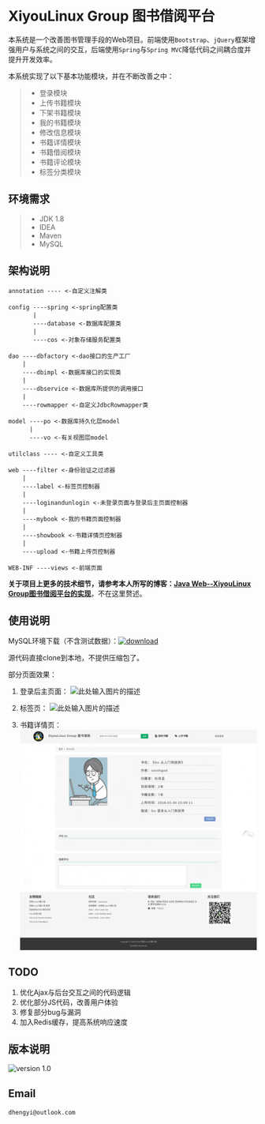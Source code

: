 # XiyouLinux Group 图书借阅平台

本系统是一个改善图书管理手段的Web项目。前端使用`Bootstrap`、`jQuery`框架增强用户与系统之间的交互，后端使用`Spring`与`Spring MVC`降低代码之间耦合度并提升开发效率。

本系统实现了以下基本功能模块，并在不断改善之中：

> - 登录模块
> - 上传书籍模块
> - 下架书籍模块
> - 我的书籍模块
> - 修改信息模块
> - 书籍详情模块
> - 书籍借阅模块
> - 书籍评论模块
> - 标签分类模块

## 环境需求
>- JDK 1.8
>- IDEA
>- Maven
>- MySQL

## 架构说明
```
annotation ---- <-自定义注解类

config ----spring <-spring配置类
       |
       ----database <-数据库配置类
       |
       ----cos <-对象存储服务配置类

dao ----dbfactory <-dao接口的生产工厂
    |
    ----dbimpl <-数据库接口的实现类
    |
    ----dbservice <-数据库所提供的调用接口
    |
    ----rowmapper <-自定义JdbcRowmapper类

model ----po <-数据库持久化层model
      |
      ----vo <-有关视图层model
      
utilclass ---- <-自定义工具类
      
web ----filter <-身份验证之过滤器
    |
    ----label <-标签页控制器
    |
    ----loginandunlogin <-未登录页面与登录后主页面控制器
    |
    ----mybook <-我的书籍页面控制器
    |
    ----showbook <-书籍详情页控制器
    |
    ----upload <-书籍上传页控制器
    
WEB-INF ----views <-前端页面
```

**关于项目上更多的技术细节，请参考本人所写的博客：[Java Web--XiyouLinux Group图书借阅平台的实现](http://blog.csdn.net/championhengyi/article/details/79535125)**，不在这里赘述。

## 使用说明
MySQL环境下载（不含测试数据）：[![download][1]][2]

源代码直接clone到本地，不提供压缩包了。

部分页面效果：

1. 登录后主页面：
![此处输入图片的描述][3]

2. 标签页：
![此处输入图片的描述][4]

3. 书籍详情页：
![此处输入图片的描述][5]

## TODO
 1. 优化Ajax与后台交互之间的代码逻辑
 2. 优化部分JS代码，改善用户体验
 3. 修复部分bug与漏洞
 4. 加入Redis缓存，提高系统响应速度

## 版本说明
![version 1.0][6]

## Email
```
dhengyi@outlook.com
```


  [1]: https://img.shields.io/badge/download-MySQL-brightgreen.svg
  [2]: https://1drv.ms/u/s!Alo1-VlEZGPPdu7oO4YMYTapC3g
  [3]: http://i4.bvimg.com/633787/52421f9a695286db.png
  [4]: http://i2.bvimg.com/633787/efe6964f5e49eacd.png
  [5]: https://github.com/championheng/book-manager/blob/master/picture/1.png
  [6]: https://img.shields.io/badge/version-1.0-blue.svg
